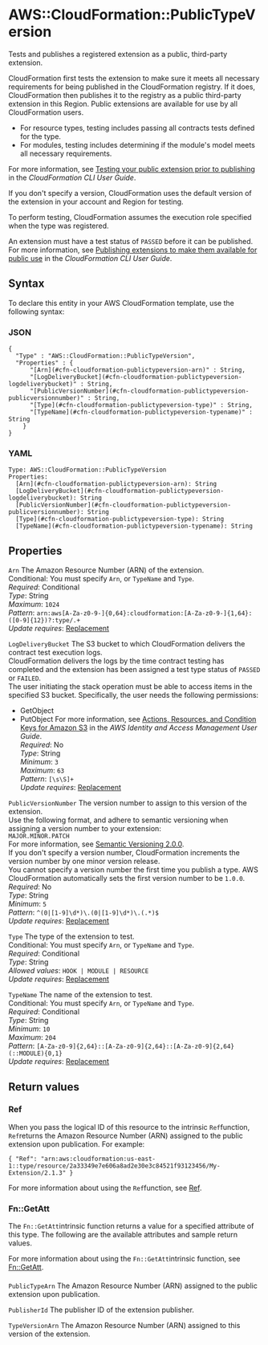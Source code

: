 # AWS::CloudFormation::PublicTypeVersion<a name="aws-resource-cloudformation-publictypeversion"></a>

Tests and publishes a registered extension as a public, third\-party extension\.

CloudFormation first tests the extension to make sure it meets all necessary requirements for being published in the CloudFormation registry\. If it does, CloudFormation then publishes it to the registry as a public third\-party extension in this Region\. Public extensions are available for use by all CloudFormation users\.
+ For resource types, testing includes passing all contracts tests defined for the type\.
+ For modules, testing includes determining if the module's model meets all necessary requirements\.

For more information, see [Testing your public extension prior to publishing](https://docs.aws.amazon.com/cloudformation-cli/latest/userguide/publish-extension.html#publish-extension-testing) in the *CloudFormation CLI User Guide*\.

If you don't specify a version, CloudFormation uses the default version of the extension in your account and Region for testing\.

To perform testing, CloudFormation assumes the execution role specified when the type was registered\.

An extension must have a test status of `PASSED` before it can be published\. For more information, see [Publishing extensions to make them available for public use](https://docs.aws.amazon.com/cloudformation-cli/latest/userguide/resource-type-publish.html) in the *CloudFormation CLI User Guide*\.

## Syntax<a name="aws-resource-cloudformation-publictypeversion-syntax"></a>

To declare this entity in your AWS CloudFormation template, use the following syntax:

### JSON<a name="aws-resource-cloudformation-publictypeversion-syntax.json"></a>

```
{
  "Type" : "AWS::CloudFormation::PublicTypeVersion",
  "Properties" : {
      "[Arn](#cfn-cloudformation-publictypeversion-arn)" : String,
      "[LogDeliveryBucket](#cfn-cloudformation-publictypeversion-logdeliverybucket)" : String,
      "[PublicVersionNumber](#cfn-cloudformation-publictypeversion-publicversionnumber)" : String,
      "[Type](#cfn-cloudformation-publictypeversion-type)" : String,
      "[TypeName](#cfn-cloudformation-publictypeversion-typename)" : String
    }
}
```

### YAML<a name="aws-resource-cloudformation-publictypeversion-syntax.yaml"></a>

```
Type: AWS::CloudFormation::PublicTypeVersion
Properties: 
  [Arn](#cfn-cloudformation-publictypeversion-arn): String
  [LogDeliveryBucket](#cfn-cloudformation-publictypeversion-logdeliverybucket): String
  [PublicVersionNumber](#cfn-cloudformation-publictypeversion-publicversionnumber): String
  [Type](#cfn-cloudformation-publictypeversion-type): String
  [TypeName](#cfn-cloudformation-publictypeversion-typename): String
```

## Properties<a name="aws-resource-cloudformation-publictypeversion-properties"></a>

`Arn`  <a name="cfn-cloudformation-publictypeversion-arn"></a>
The Amazon Resource Number \(ARN\) of the extension\.  
Conditional: You must specify `Arn`, or `TypeName` and `Type`\.  
*Required*: Conditional  
*Type*: String  
*Maximum*: `1024`  
*Pattern*: `arn:aws[A-Za-z0-9-]{0,64}:cloudformation:[A-Za-z0-9-]{1,64}:([0-9]{12})?:type/.+`  
*Update requires*: [Replacement](https://docs.aws.amazon.com/AWSCloudFormation/latest/UserGuide/using-cfn-updating-stacks-update-behaviors.html#update-replacement)

`LogDeliveryBucket`  <a name="cfn-cloudformation-publictypeversion-logdeliverybucket"></a>
The S3 bucket to which CloudFormation delivers the contract test execution logs\.  
CloudFormation delivers the logs by the time contract testing has completed and the extension has been assigned a test type status of `PASSED` or `FAILED`\.  
The user initiating the stack operation must be able to access items in the specified S3 bucket\. Specifically, the user needs the following permissions:  
+ GetObject
+ PutObject
For more information, see [Actions, Resources, and Condition Keys for Amazon S3](https://docs.aws.amazon.com/service-authorization/latest/reference/list_amazons3.html) in the *AWS Identity and Access Management User Guide*\.  
*Required*: No  
*Type*: String  
*Minimum*: `3`  
*Maximum*: `63`  
*Pattern*: `[\s\S]+`  
*Update requires*: [Replacement](https://docs.aws.amazon.com/AWSCloudFormation/latest/UserGuide/using-cfn-updating-stacks-update-behaviors.html#update-replacement)

`PublicVersionNumber`  <a name="cfn-cloudformation-publictypeversion-publicversionnumber"></a>
The version number to assign to this version of the extension\.  
Use the following format, and adhere to semantic versioning when assigning a version number to your extension:  
 `MAJOR.MINOR.PATCH`   
For more information, see [Semantic Versioning 2\.0\.0](https://semver.org/)\.  
If you don't specify a version number, CloudFormation increments the version number by one minor version release\.  
You cannot specify a version number the first time you publish a type\. AWS CloudFormation automatically sets the first version number to be `1.0.0`\.  
*Required*: No  
*Type*: String  
*Minimum*: `5`  
*Pattern*: `^(0|[1-9]\d*)\.(0|[1-9]\d*)\.(.*)$`  
*Update requires*: [Replacement](https://docs.aws.amazon.com/AWSCloudFormation/latest/UserGuide/using-cfn-updating-stacks-update-behaviors.html#update-replacement)

`Type`  <a name="cfn-cloudformation-publictypeversion-type"></a>
The type of the extension to test\.  
Conditional: You must specify `Arn`, or `TypeName` and `Type`\.  
*Required*: Conditional  
*Type*: String  
*Allowed values*: `HOOK | MODULE | RESOURCE`  
*Update requires*: [Replacement](https://docs.aws.amazon.com/AWSCloudFormation/latest/UserGuide/using-cfn-updating-stacks-update-behaviors.html#update-replacement)

`TypeName`  <a name="cfn-cloudformation-publictypeversion-typename"></a>
The name of the extension to test\.  
Conditional: You must specify `Arn`, or `TypeName` and `Type`\.  
*Required*: Conditional  
*Type*: String  
*Minimum*: `10`  
*Maximum*: `204`  
*Pattern*: `[A-Za-z0-9]{2,64}::[A-Za-z0-9]{2,64}::[A-Za-z0-9]{2,64}(::MODULE){0,1}`  
*Update requires*: [Replacement](https://docs.aws.amazon.com/AWSCloudFormation/latest/UserGuide/using-cfn-updating-stacks-update-behaviors.html#update-replacement)

## Return values<a name="aws-resource-cloudformation-publictypeversion-return-values"></a>

### Ref<a name="aws-resource-cloudformation-publictypeversion-return-values-ref"></a>

 When you pass the logical ID of this resource to the intrinsic `Ref`function, `Ref`returns the Amazon Resource Number \(ARN\) assigned to the public extension upon publication\. For example: 

 `{ "Ref": "arn:aws:cloudformation:us-east-1::type/resource/2a33349e7e606a8ad2e30e3c84521f93123456/My-Extension/2.1.3" }` 

For more information about using the `Ref`function, see [Ref](https://docs.aws.amazon.com/AWSCloudFormation/latest/UserGuide/intrinsic-function-reference-ref.html)\.

### Fn::GetAtt<a name="aws-resource-cloudformation-publictypeversion-return-values-fn--getatt"></a>

The `Fn::GetAtt`intrinsic function returns a value for a specified attribute of this type\. The following are the available attributes and sample return values\.

For more information about using the `Fn::GetAtt`intrinsic function, see [Fn::GetAtt](https://docs.aws.amazon.com/AWSCloudFormation/latest/UserGuide/intrinsic-function-reference-getatt.html)\.

#### <a name="aws-resource-cloudformation-publictypeversion-return-values-fn--getatt-fn--getatt"></a>

`PublicTypeArn`  <a name="PublicTypeArn-fn::getatt"></a>
The Amazon Resource Number \(ARN\) assigned to the public extension upon publication\.

`PublisherId`  <a name="PublisherId-fn::getatt"></a>
The publisher ID of the extension publisher\.

`TypeVersionArn`  <a name="TypeVersionArn-fn::getatt"></a>
The Amazon Resource Number \(ARN\) assigned to this version of the extension\.